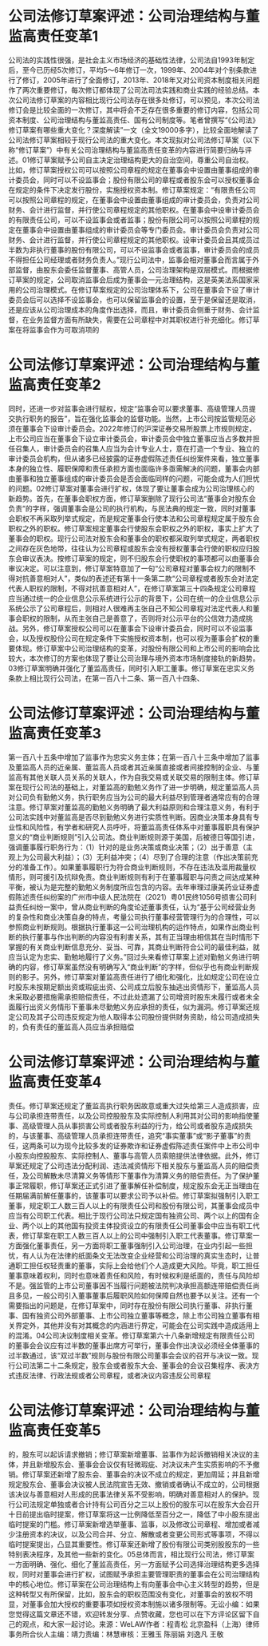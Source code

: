 # 公司法修订草案评述：公司治理结构与董监高责任变革1

公司法的实践性很强，是社会主义市场经济的基础性法律，公司法自1993年制定后，至今已历经5次修订，平均5～6年修订一次，1999年、2004年对个别条款进行了修订，2005年进行了全面修订，2013年、2018年又对公司资本制度相关问题作了两次重要修订，每次修订都体现了公司法司法实践和商业实践的经验总结。本次公司法修订草案的内容相比现行公司法存在很多处修订，可以预见，本次公司法修订会是比较全面的一次修订，其中将会不乏存在很多重要的修订内容，包括公司资本制度、公司治理结构与董监高责任、国有公司制度等。笔者曾撰写“《公司法》修订草案有哪些重大变化？深度解读”一文（全文19000多字），比较全面地解读了公司法修订草案相较于现行公司法的重大变化。本文现拟对公司法修订草案（以下称“修订草案”）中有关公司治理结构与董监高责任变革的内容进行简要归纳与评述。01修订草案赋予公司自主决定治理结构更大的自治空间，尊重公司自治权。比如，修订草案授权公司可以按照公司章程的规定在董事会中设置由董事组成的审计委员会，同时可以不设监事会；股份有限公司的章程或者股东会可以授权董事会在规定的条件下决定发行股份，实施授权资本制。修订草案规定：“有限责任公司可以按照公司章程的规定，在董事会中设置由董事组成的审计委员会，负责对公司财务、会计进行监督，并行使公司章程规定的其他职权。在董事会中设审计委员会的有限责任公司，可以不设监事会或者监事；股份有限公司可以按照公司章程的规定在董事会中设置由董事组成的审计委员会等专门委员会。审计委员会负责对公司财务、会计进行监督，并行使公司章程规定的其他职权。设审计委员会且其成员过半数为非执行董事的股份有限公司，可以不设监事会或者监事，审计委员会的成员不得担任公司经理或者财务负责人。”现行公司法中，监事会相对董事会而言属于外部监督，由股东会委任监督董事、高管人员，公司治理架构是双层模式。而根据修订草案的规定，公司取消监事会后成为董事会一元治理结构，这是英美法系国家采用的公司治理模式。在修订草案规定的公司治理体系下，公司在董事会下设了审计委员会后可以选择不设监事会，也可以保留监事会的设置，至于是保留还是取消，还是应该从公司治理成本的角度作出选择，而且，审计委员会侧重于财务、会计监督，在业务监督方面有所缺失，需要在公司章程中对其职权进行补充细化。修订草案在将监事会作为可取消项的

# 公司法修订草案评述：公司治理结构与董监高责任变革2

同时，还进一步对监事会进行赋权，规定“监事会可以要求董事、高级管理人员提交执行职务的报告”，旨在强化监事会的监督功能。当然，上市公司按监管规范必须在董事会下设审计委员会。2022年修订的沪深证券交易所股票上市规则规定，上市公司应当在董事会下设立审计委员会，审计委员会中独立董事应当占多数并担任召集人，审计委员会的召集人应当为会计专业人士，意在打造一个专业、独立的审计委员会机构，但从诸多已经披露的证券虚假陈述责任纠纷案件来看，独立董事本身的独立性、履职保障和责任承担方面也面临许多亟需解决的问题，董事会内部由董事和独立董事组成的审计委员会是否会面临同样的问题，可能会成为人们担忧的问题。02修订草案对董事会进行扩权，体现了要让董事会成为公司治理核心的新趋势。首先，在董事会职权方面，修订草案删除了现行公司法“董事会对股东会负责”的字样，强调董事会是公司的执行机构，与民法典的规定一致，同时对董事会职权不再采取列举式规定，而是规定董事会行使本法和公司章程规定属于股东会职权之外的职权。修订草案规定董事会行使股东会职权之外的职权，事实上扩大了董事会的职权。现行公司法对股东会和董事会的职权都采取列举式规定，两者职权之间存在灰色地带，往往认为公司章程或股东会没有授权董事会行使的职权应归股东会审议表决。按修订草案的规定，则不归股东会行使职权的事项都可以由董事会审议决定。可以注意到，修订草案特意加了一句“公司章程对董事会权力的限制不得对抗善意相对人”，类似的表述还有第十一条第二款“公司章程或者股东会对法定代表人职权的限制，不得对抗善意相对人”，在修订草案第三十四条规定公司章程应当通过统一的企业信息公示系统进行公示的背景下，公司在统一的企业信息公示系统公示了公司章程后，则相对人很难再主张自己不知公司章程对法定代表人和董事会职权的限制，从而主张自己是善意了，否则将对公示平台的公信效力造成挑战。另外，修订草案授权公司可以在董事会下设审计委员会，同时可以不设监事会，以及授权股份公司在规定条件下实施授权资本制，也可以视为董事会扩权的重要体现。修订草案中公司治理结构的变革，对股份有限公司和上市公司的影响会比较大，本次修订的方案也体现了要让公司治理与境外资本市场制度接轨的新趋势。03修订草案明确并强化了董监高责任，同时引入职工董事。修订草案在忠实义务条款上相比现行公司法，在第一百八十二条、第一百八十四条、

# 公司法修订草案评述：公司治理结构与董监高责任变革3

第一百八十五条中增加了监事作为忠实义务主体；在第一百八十三条中增加了监事及董监高人员的近亲属、董监高人员或者其近亲属直接或者间接控制的企业、与董监高有其他关联人员关系的关联人，作为自我交易或关联交易的限制主体。修订草案在现行公司法的基础上，对董监高的勤勉义务作了进一步明确，规定董监高人员对公司负有勤勉义务，执行职务应当为公司的最大利益尽到管理者通常应有的合理注意。修订草案对董监高的勤勉义务明确了最大利益原则和合理注意义务，有利于公司法实践中对董监高是否尽到勤勉义务进行实质性判断。因商业决策本身具有专业性和风险性，有学者和研究人员呼吁，将董监高责任体系中对董事履职具有保护意义的“商业判断规则”引入公司法。商业判断规则源于美国，后被德日等国引进，强调董事履行职务行为：（1）针对的是业务决策或商业决策；（2）出于善意（主观上为公司最大利益）；（3）无利益冲突；（4）尽到了合理的注意（作出决策前充分的准备工作）。如果董事履职行为符合商业判断规则，不存在违法及滥用裁量权情形，则可援引及抗辩免责。商业判断规则有利于在董事履职与问责之间达成某种平衡，被认为是完整的勤勉义务制度所应包含的内容。去年审理过康美药业证券虚假陈述责任纠纷案的广州市中级人民法院在（2021）粤01民终1056号损害公司利益责任纠纷一案中，曾从商业判断的角度论述董事责任，认为“基于公司经营业务的复杂性和商业决策自身的特点，考量公司执行董事经营管理行为的合理性，可以参照商业判断规则。根据执行董事这一公司治理机构的运作特点，如果作出商业判断的执行董事与作出判断的内容没有利害关系，其有正当理由相信其在当时情形下掌握的有关商业判断信息充分、妥当、可靠，其商业判断符合公司的最佳利益，就应当认定为忠实、勤勉地履行了义务。”回过头来看修订草案上述对勤勉义务进行明确的内容，修订草案虽然没有明确写入“商业判断”的字样，但似乎也有商业判断规则的影子。另外，修订草案对董监高责任进行了细化和强化，比如规定公司在设立时股东未按期足额出资或瑕疵出资、公司成立后股东抽逃出资情形下，董监高人员未采取必要措施需承担赔偿责任，不过此处遗漏了公司增资时股东未履行或者未全面履行出资义务情形下董事未尽勤勉义务应承担的责任，似为漏洞。修订草案还规定公司及其子公司违反规定为他人取得本公司股份提供财务资助，给公司造成损失的，负有责任的董监高人员应当承担赔偿

# 公司法修订草案评述：公司治理结构与董监高责任变革4

责任。修订草案还规定了董监高执行职务因故意或重大过失给第三人造成损害，应与公司承担连带责任，以及公司控股股东及实际控制人利用其对公司的影响指使董事、高级管理人员从事损害公司或者股东利益的行为，给公司或者股东造成损失的，与该董事、高级管理人员承担连带责任，追究“事实董事”或“影子董事”的责任，这两条可以为现今比较多发的证券欺诈和证券虚假陈述责任案件中上市公司中小股东向控股股东、实际控制人、董事与高管人员索赔提供法律依据。此外，修订草案还规定了公司违法分配利润、违法减资情形下相关股东与董监高人员的赔偿责任，及公司解散未尽清算义务等情形下董事作为清算义务的赔偿责任。为了保护董事正常履职，修订草案还正式引进了董事解任补偿制度，规定股东会无正当理由在任期届满前解任董事的，该董事可以要求公司予以补偿。修订草案拟强制引入职工董事，规定职工人数三百人以上的有限责任公司和股份有限公司，其董事会成员中应当有公司职工代表。相比于现行公司法只规定国有独资公司、两个以上的国有企业、两个以上的其他国有投资主体投资设立的有限责任公司董事会中应当有职工代表，修订草案在职工人数三百人以上的公司中强制引入职工代表董事。修订草案一方面强化董事责任，另一方面将职工董事强制引入公司治理，在业内引起一些担忧，有人认为在法律的纸面条文无法改变企业经营和公司治理的真实生态时，让普通职工担任权轻责重的董事，实际上会给他们个人造成更大风险。毕竟，职工担任董事意味着权利，同时也意味着责任和风险，有时候权利是纸面的，责任与风险却不是。强监管的上市公司董事因不当履行问题被法院判决承担高额连带赔偿责任尚且多见，一般公司引入董事董事后履职风险如何保障自然也要予以关注。还有一个需要指出的问题是，在修订草案中，同时存在股份有限公司执行董事、非执行董事、国有独资公司外部董事、上市公司独立董事等概念，除上市公司独立董事有相关界定外，其他并没有对其概念的内涵进行界定，可能会在公司实践中造成适用上的混淆。04公司决议制度相关变革。修订草案第六十八条新增规定有限责任公司的董事会会议应有过半数的董事出席方可举行，董事会作出决议必须经全体董事的过半数通过，该“双过半数”规则与股份有限公司董事会会议的召开与决议一致。现行公司法第二十二条规定，股东会或者股东大会、董事会的会议召集程序、表决方式违反法律、行政法规或者公司章程，或者决议内容违反公司章程

# 公司法修订草案评述：公司治理结构与董监高责任变革5

的，股东可以起诉请求撤销；修订草案新增董事、监事作为起诉撤销相关决议的主体，并且新增股东会、董事会会议仅有轻微瑕疵、对决议未产生实质影响的不予撤销。修订草案还新增了股东会、董事会的决议不成立的规定，更加周延；并且新增规定股东会、董事会决议被人民法院宣告无效、撤销或者确认不成立的，公司根据该决议与善意相对人形成的民事法律关系不受影响，明确对善意相对人的保护。现行公司法规定单独或者合计持有公司百分之三以上股份的股东可以在股东大会召开十日前提出临时提案，修订草案将这一比例降低至百分之一，降低了中小股东提出临时提案的门槛。修订草案新增选举董事、监事，以及修改公司章程、增加或者减少注册资本的决议，以及公司合并、分立、解散或者变更公司形式等事项，不得以临时提案提出，凸显其重要性。修订草案还新增了股份有限公司类别股股东的一些特别表决程序，及其他一些新的变化。05总体而言，相比现行公司法，修订草案一方面明确、强化、细化了董监高责任，另一方面赋予公司选择治理结构更多选择权，同时对董事会进行扩权，试图赋予承担主要管理职责的董事会在公司治理结构中的核心地位。修订草案在公司治理结构上有向董事会中心主义转型的趋势，但是这种转型又有所保留，比如，股东会的职权范围没有变化，对董事会的放权不明显，对董事会加大授权的重要事项如授权资本制施以诸多限制等。无讼小编：如果您觉得这篇文章还不错，欢迎转发分享、点赞收藏，您也可以在下方评论区留下自己的观点，和大家一起讨论。来源：WeLAW作者：程青松 北京盈科（上海）律师事务所合伙人主编：靖力责编：林慧审核：王雅玉 陈丽娟 刘逸凡 王敬

